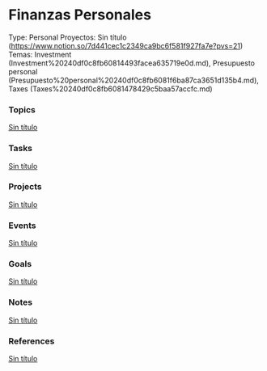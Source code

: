 # Finanzas Personales

Type: Personal
Proyectos: Sin título (https://www.notion.so/7d441cec1c2349ca9bc6f581f927fa7e?pvs=21)
Temas: Investment (Investment%20240df0c8fb60814493facea635719e0d.md), Presupuesto personal (Presupuesto%20personal%20240df0c8fb6081f6ba87ca3651d135b4.md), Taxes (Taxes%20240df0c8fb6081478429c5baa57accfc.md)

### Topics

[Sin título](Sin%20ti%CC%81tulo%20240df0c8fb608103a9c5f95d502ab0a0.csv)

### Tasks

[Sin título](Sin%20ti%CC%81tulo%20240df0c8fb6081ccbee5dd04b057c4d0.csv)

### Projects

[Sin título](Sin%20ti%CC%81tulo%20240df0c8fb6081f49f0ed80e92324270.csv)

### Events

[Sin título](Sin%20ti%CC%81tulo%20240df0c8fb6081d8878cd0175567edc3.csv)

### Goals

[Sin título](Sin%20ti%CC%81tulo%20240df0c8fb60815e8027c56323cd2e94.csv)

### Notes

[Sin título](Sin%20ti%CC%81tulo%20240df0c8fb608175b5a4c09d2c2309f5.csv)

### References

[Sin título](Sin%20ti%CC%81tulo%20240df0c8fb6081dc92c0f7802b47c28d.csv)